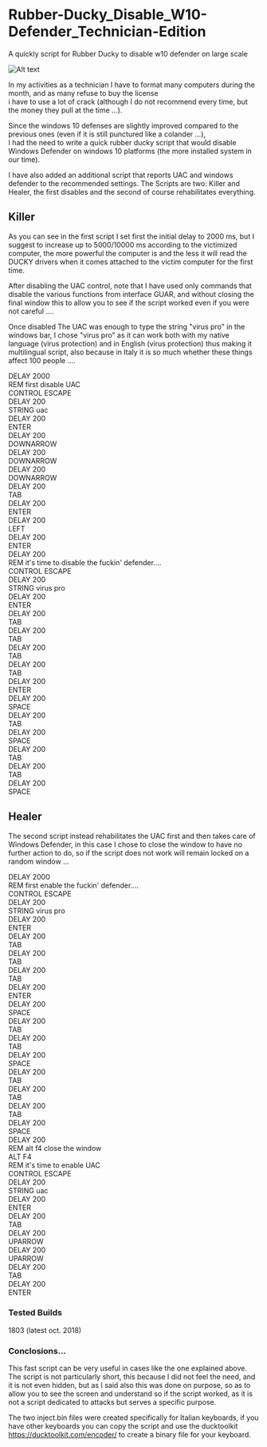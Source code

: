 # Rubber-Ducky_Disable_W10-Defender_Technician-Edition
A quickly script for Rubber Ducky to disable w10 defender on large scale

![Alt text](https://raw.githubusercontent.com/JonnyBanana/Rubber-Ducky_Disable_W10-Defender_Technician-Edition/master/img/main_win10.png "SnapChat_Leak_2018-by-Jonny-Banana")

In my activities as a technician I have to format many computers during the month, and as many refuse to buy the license </br>
i have to use a lot of crack (although I do not recommend every time, but the money they pull at the time ...).

Since the windows 10 defenses are slightly improved compared to the previous ones (even if it is still punctured like a colander ...),</br> I had the need to write a quick rubber ducky script that would disable Windows Defender on windows 10 platforms (the more installed system in our time).

I have also added an additional script that reports UAC and windows defender to the recommended settings.
The Scripts are two: Killer and Healer, the first disables and the second of course rehabilitates everything.

<h2>Killer</h2>

As you can see in the first script I set first the initial delay to 2000 ms, but I suggest to increase up to 5000/10000 ms according to the victimized computer, the more powerful the computer is and the less it will read the DUCKY drivers when it comes attached to the victim computer for the first time.

After disabling the UAC control, note that I have used only commands that disable the various functions from interface GUAR, and without closing the final window this to allow you to see if the script worked even if you were not careful ....

Once disabled The UAC was enough to type the string "virus pro" in the windows bar, I chose "virus pro" as it can work both with my native language (virus protection) and in English (virus protection) thus making it multilingual script, also because in Italy it is so much whether these things affect 100 people ....

DELAY 2000</BR>
REM  first disable UAC</BR>
CONTROL ESCAPE</BR>
DELAY 200</BR>
STRING uac </BR>
DELAY 200</BR>
ENTER</BR>
DELAY 200</BR>
DOWNARROW</BR>
DELAY 200</BR>
DOWNARROW</BR>
DELAY 200</BR>
DOWNARROW</BR>
DELAY 200</BR>
TAB</BR>
DELAY 200</BR>
ENTER</BR>
DELAY 200</BR>
LEFT</BR>
DELAY 200</BR>
ENTER</BR>
DELAY 200</BR>
REM it's time to disable the fuckin' defender....</BR>
CONTROL ESCAPE</BR>
DELAY 200</BR>
STRING virus pro</BR>
DELAY 200</BR>
ENTER</BR>
DELAY 200</BR>
TAB</BR>
DELAY 200</BR>
TAB</BR>
DELAY 200</BR>
TAB</BR>
DELAY 200</BR>
TAB</BR>
DELAY 200</BR>
ENTER</BR>
DELAY 200</BR>
SPACE</BR>
DELAY 200</BR>
TAB</BR>
DELAY 200</BR>
SPACE</BR>
DELAY 200</BR>
TAB</BR>
DELAY 200</BR>
TAB</BR>
DELAY 200</BR>
SPACE</BR>

<h2>Healer</h2>

The second script instead rehabilitates the UAC first and then takes care of Windows Defender, in this case I chose to close the window to have no further action to do, so if the script does not work will remain locked on a random window ...

DELAY 2000</BR>
REM first enable the fuckin' defender....</BR>
CONTROL ESCAPE</BR>
DELAY 200</BR>
STRING virus pro</BR>
DELAY 200</BR>
ENTER</BR>
DELAY 200</BR>
TAB</BR>
DELAY 200</BR>
TAB</BR>
DELAY 200</BR>
TAB</BR>
DELAY 200</BR>
ENTER</BR>
DELAY 200</BR>
SPACE</BR>
DELAY 200</BR>
TAB</BR>
DELAY 200</BR>
TAB</BR>
DELAY 200</BR>
SPACE</BR>
DELAY 200</BR>
TAB</BR>
DELAY 200</BR>
TAB</BR>
DELAY 200</BR>
TAB</BR>
DELAY 200</BR>
SPACE</BR>
DELAY 200</BR>
REM alt f4 close the window</BR>
ALT F4</BR>
REM it's time to enable UAC</BR>
CONTROL ESCAPE</BR>
DELAY 200</BR>
STRING uac </BR>
DELAY 200</BR>
ENTER</BR>
DELAY 200</BR>
TAB</BR>
DELAY 200</BR>
UPARROW</BR>
DELAY 200</BR>
UPARROW</BR>
DELAY 200</BR>
TAB</BR>
DELAY 200</BR>
ENTER</BR>


<h3>Tested Builds</h3>

1803 (latest oct. 2018)



<h3>Conclosions...</h3>

This fast script can be very useful in cases like the one explained above.</BR>
The script is not particularly short, this because I did not feel the need, and it is not even hidden, but as I said also this was done on purpose, so as to allow you to see the screen and understand so if the script worked, as it is not a script dedicated to attacks but serves a specific purpose.

The two inject.bin files were created specifically for Italian keyboards, if you have other keyboards you can copy the script and use the ducktoolkit https://ducktoolkit.com/encoder/ to create a binary file for your keyboard.
